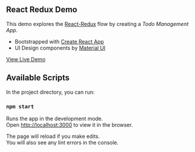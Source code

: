 ## React Redux Demo

This demo explores the [React-Redux](https://github.com/reduxjs/react-redux) flow by creating a _Todo Management App_.

-   Bootstrapped with [Create React App](https://github.com/facebook/create-react-app)
-   UI Design components by [Material UI](https://material-ui.com/)

[View Live Demo](https://www.villamar.io/todo-app-react-redux/)

## Available Scripts

In the project directory, you can run:

### `npm start`

Runs the app in the development mode.<br>
Open [http://localhost:3000](http://localhost:3000) to view it in the browser.

The page will reload if you make edits.<br>
You will also see any lint errors in the console.
